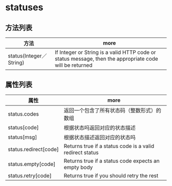 # statuses

## 方法列表

方法                     | more
---------------------- | -------------------------------------------------------------------------------------------------------
status(Integer／String) | If Integer or String is a valid HTTP code or status message, then the appropriate code will be returned

## 属性列表

属性                    | more
--------------------- | --------------------------------------------------------
status.codes          | 返回一个包含了所有状态码（整数形式）的数组
status[code]          | 根据状态吗返回对应的状态描述
status[msg]           | 根据状态描述返回对应的状态吗
status.redirect[code] | Returns true if a status code is a valid redirect status
status.empty[code]    | Returns true if a status code expects an empty body
status.retry[code]    | Returns true if you should retry the rest
